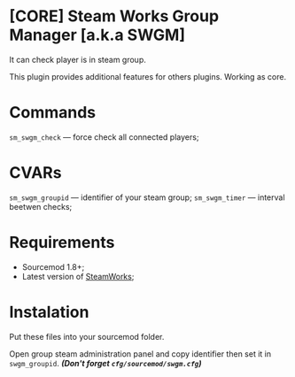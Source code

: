 # [CORE] Steam Works Group Manager [a.k.a SWGM]
It can check player is in steam group.

This plugin provides additional features for others plugins. Working as core.

# Commands
`sm_swgm_check` — force check all connected players;

# CVARs
`sm_swgm_groupid` — identifier of your steam group;
`sm_swgm_timer` — interval beetwen checks;

# Requirements
- Sourcemod 1.8+;
- Latest version of [SteamWorks](http://users.alliedmods.net/~kyles/builds/SteamWorks/);

# Instalation
Put these files into your sourcemod folder.

Open group steam administration panel and copy identifier then set it in `swgm_groupid`. ***(Don't forget `cfg/sourcemod/swgm.cfg`)***
